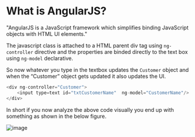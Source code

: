 # What is AngularJS?

"AngularJS is a JavaScript framework which simplifies binding JavaScript objects with HTML UI elements."

The javascript class is attached to a HTML parent div tag using ```ng-controller``` directive and the properties are binded directly to the text box using ```ng-model``` declarative.

So now whatever you type in the textbox updates the ```Customer``` object and when the “Customer” object gets updated it also updates the UI.

```javascript
<div ng-controller="Customer">
	<input type=text id="txtCustomerName"  ng-model="CustomerName"/>
</div>
```

In short if you now analyze the above code visually you end up with something as shown in the below figure.

![image](https://user-images.githubusercontent.com/6780840/28066241-cd778500-6659-11e7-9ea0-8a4bc394805c.png)

